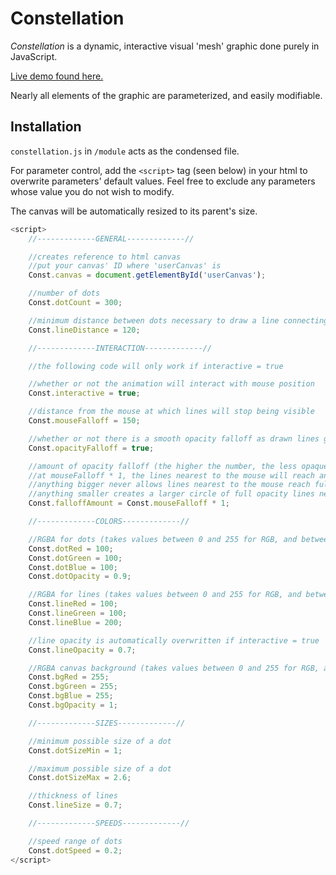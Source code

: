 # Constellation

_Constellation_ is a dynamic, interactive visual 'mesh' graphic done purely in JavaScript.

[Live demo found here.](https://v-exec.github.io/Constellation/)

Nearly all elements of the graphic are parameterized, and easily modifiable.

## Installation

`constellation.js` in `/module` acts as the condensed file.

For parameter control, add the `<script>` tag (seen below) in your html to overwrite parameters' default values.
Feel free to exclude any parameters whose value you do not wish to modify.

The canvas will be automatically resized to its parent's size.

```javascript
<script>
	//-------------GENERAL-------------//

	//creates reference to html canvas
	//put your canvas' ID where 'userCanvas' is
	Const.canvas = document.getElementById('userCanvas');

	//number of dots
	Const.dotCount = 300;

	//minimum distance between dots necessary to draw a line connecting them
	Const.lineDistance = 120;

	//-------------INTERACTION-------------//

	//the following code will only work if interactive = true

	//whether or not the animation will interact with mouse position
	Const.interactive = true;

	//distance from the mouse at which lines will stop being visible 
	Const.mouseFalloff = 150;

	//whether or not there is a smooth opacity falloff as drawn lines get further from mouse 
	Const.opacityFalloff = true;

	//amount of opacity falloff (the higher the number, the less opaque things will be when further from the mouse)
	//at mouseFalloff * 1, the lines nearest to the mouse will reach an opacity value of exactly 1
	//anything bigger never allows lines nearest to the mouse reach full opacity
	//anything smaller creates a larger circle of full opacity lines near the mouse
	Const.falloffAmount = Const.mouseFalloff * 1;

	//-------------COLORS-------------//

	//RGBA for dots (takes values between 0 and 255 for RGB, and between 0 and 1 for alpha)
	Const.dotRed = 100;
	Const.dotGreen = 100;
	Const.dotBlue = 100;
	Const.dotOpacity = 0.9;

	//RGBA for lines (takes values between 0 and 255 for RGB, and between 0 and 1 for alpha)
	Const.lineRed = 100;
	Const.lineGreen = 100;
	Const.lineBlue = 200;

	//line opacity is automatically overwritten if interactive = true
	Const.lineOpacity = 0.7;

	//RGBA canvas background (takes values between 0 and 255 for RGB, and between 0 and 1 for alpha)
	Const.bgRed = 255;
	Const.bgGreen = 255;
	Const.bgBlue = 255;
	Const.bgOpacity = 1;

	//-------------SIZES-------------//

	//minimum possible size of a dot
	Const.dotSizeMin = 1;

	//maximum possible size of a dot
	Const.dotSizeMax = 2.6;

	//thickness of lines
	Const.lineSize = 0.7;

	//-------------SPEEDS-------------//

	//speed range of dots
	Const.dotSpeed = 0.2;
</script>
```

